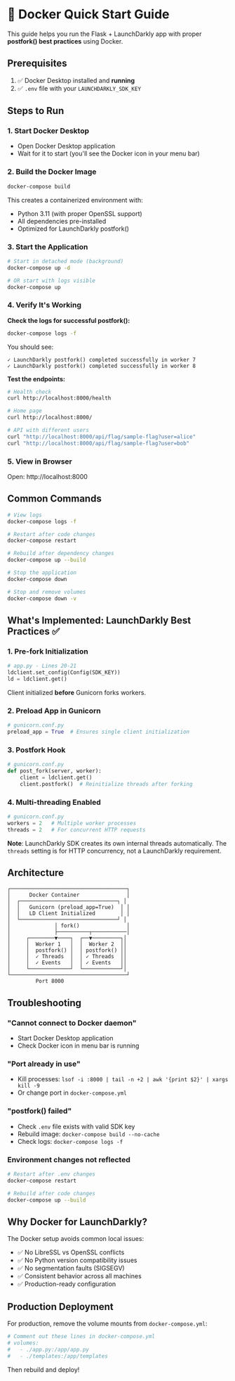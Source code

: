# 🐳 Docker Quick Start Guide

This guide helps you run the Flask + LaunchDarkly app with proper **postfork() best practices** using Docker.

## Prerequisites

1. ✅ Docker Desktop installed and **running**
2. ✅ `.env` file with your `LAUNCHDARKLY_SDK_KEY`

## Steps to Run

### 1. Start Docker Desktop
- Open Docker Desktop application
- Wait for it to start (you'll see the Docker icon in your menu bar)

### 2. Build the Docker Image
```bash
docker-compose build
```

This creates a containerized environment with:
- Python 3.11 (with proper OpenSSL support)
- All dependencies pre-installed
- Optimized for LaunchDarkly postfork()

### 3. Start the Application
```bash
# Start in detached mode (background)
docker-compose up -d

# OR start with logs visible
docker-compose up
```

### 4. Verify It's Working

**Check the logs for successful postfork():**
```bash
docker-compose logs -f
```

You should see:
```
✓ LaunchDarkly postfork() completed successfully in worker 7
✓ LaunchDarkly postfork() completed successfully in worker 8
```

**Test the endpoints:**
```bash
# Health check
curl http://localhost:8000/health

# Home page
curl http://localhost:8000/

# API with different users
curl "http://localhost:8000/api/flag/sample-flag?user=alice"
curl "http://localhost:8000/api/flag/sample-flag?user=bob"
```

### 5. View in Browser
Open: http://localhost:8000

## Common Commands

```bash
# View logs
docker-compose logs -f

# Restart after code changes
docker-compose restart

# Rebuild after dependency changes
docker-compose up --build

# Stop the application
docker-compose down

# Stop and remove volumes
docker-compose down -v
```

## What's Implemented: LaunchDarkly Best Practices ✅

### 1. Pre-fork Initialization
```python
# app.py - Lines 20-21
ldclient.set_config(Config(SDK_KEY))
ld = ldclient.get()
```
Client initialized **before** Gunicorn forks workers.

### 2. Preload App in Gunicorn
```python
# gunicorn.conf.py
preload_app = True  # Ensures single client initialization
```

### 3. Postfork Hook
```python
# gunicorn.conf.py
def post_fork(server, worker):
    client = ldclient.get()
    client.postfork()  # Reinitialize threads after forking
```

### 4. Multi-threading Enabled
```python
# gunicorn.conf.py
workers = 2   # Multiple worker processes
threads = 2   # For concurrent HTTP requests
```
**Note**: LaunchDarkly SDK creates its own internal threads automatically. The `threads` setting is for HTTP concurrency, not a LaunchDarkly requirement.

## Architecture

```
┌─────────────────────────────────────┐
│      Docker Container               │
│  ┌───────────────────────────────┐ │
│  │   Gunicorn (preload_app=True)  │ │
│  │   LD Client Initialized        │ │
│  └───────────────────────────────┘ │
│              │ fork()               │
│              ├──────────┬───────────│
│     ┌────────▼────┐  ┌──▼─────────┐│
│     │  Worker 1   │  │  Worker 2  ││
│     │  postfork() │  │ postfork() ││
│     │  ✓ Threads  │  │ ✓ Threads  ││
│     │  ✓ Events   │  │ ✓ Events   ││
│     └─────────────┘  └────────────┘│
└─────────────────────────────────────┘
         Port 8000
```

## Troubleshooting

### "Cannot connect to Docker daemon"
- Start Docker Desktop application
- Check Docker icon in menu bar is running

### "Port already in use"
- Kill processes: `lsof -i :8000 | tail -n +2 | awk '{print $2}' | xargs kill -9`
- Or change port in `docker-compose.yml`

### "postfork() failed"
- Check `.env` file exists with valid SDK key
- Rebuild image: `docker-compose build --no-cache`
- Check logs: `docker-compose logs -f`

### Environment changes not reflected
```bash
# Restart after .env changes
docker-compose restart

# Rebuild after code changes
docker-compose up --build
```

## Why Docker for LaunchDarkly?

The Docker setup avoids common local issues:
- ✅ No LibreSSL vs OpenSSL conflicts
- ✅ No Python version compatibility issues
- ✅ No segmentation faults (SIGSEGV)
- ✅ Consistent behavior across all machines
- ✅ Production-ready configuration

## Production Deployment

For production, remove the volume mounts from `docker-compose.yml`:

```yaml
# Comment out these lines in docker-compose.yml
# volumes:
#   - ./app.py:/app/app.py
#   - ./templates:/app/templates
```

Then rebuild and deploy! 
